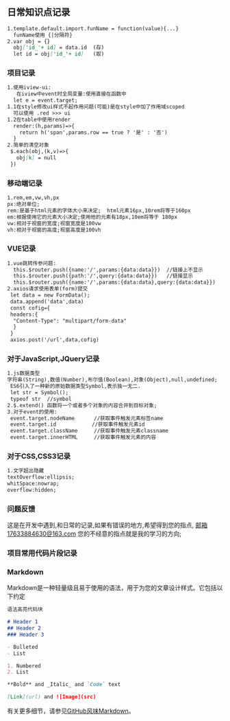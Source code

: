 ## 日常知识点记录
```markdown
1.template.default.import.funName = function(value){...}  
  funName使用 {|分隔符}
2.var obj = {}
  obj['id_'+ id] = data.id	(存)
  let id = obj['id_'+ id]   (取)
```

### 项目记录
```markdown
1.使用iview-ui:
   在iview中event时全局变量:使用直接在函数中
  let e = event.target;
1.1在style修改ui样式不起作用问题(可能)是在style中加了作用域scoped
  可以使用 .red >>> ui 
1.2在table中使用render
  render:(h,params)=>{
    return h('span',params.row == true ? '是' : '否')
  }
2.简单的清空对象
 $.each(obj,(k,v)=>{
   obj[k] = null
 })
```

### 移动端记录
```markdown
1.rem,em,vw,vh,px
px:绝对单位;
rem:是基于html元素的字体大小来决定;	html元素16px,10rem将等于160px
em:根据使用它的元素大小决定;使用他的元素有18px,10em将等于 180px
vw:相对于视窗的宽度;视窗宽度是100vw
vh:相对于视窗的高度;视窗高度是100vh
```

### VUE记录
```markdown
1.vue跳转传参问题:
  this.$router.push({name:'/',params:{data:data}})  //链接上不显示
  this.$router.push({path:'/',query:{data:data}})   //链接显示
  this.$router.push({name:'/',params:{data:data},query:{data:data}})   //链接显示query.data
2.axios请求使用表单(form)提交
 let data = new FormData();
 data.append('data',data)
 const cofig={
 headers:{
  "Content-Type": "multipart/form-data"
  }
 }
 axios.post('/url',data,cofig)
```

### 对于JavaScript,JQuery记录
```markdown
1.js数据类型
字符串(String),数值(Number),布尔值(Boolean),对象(Object),null,undefined;
 ES6引入了一种新的原始数据类型Symbol,表示独一无二.
 let str = Symbol();
 typeof str  //symbol
2.$.extend() 函数将一个或者多个对象的内容合并到目标对象;
3.对于event的使用:
 event.target.nodeName  　　 //获取事件触发元素标签name
 event.target.id　　　　　　　//获取事件触发元素id
 event.target.className　　  //获取事件触发元素classname
 event.target.innerHTML　　  //获取事件触发元素的内容
```

### 对于CSS,CSS3记录
```markdown
1.文字超出隐藏
textOverflow:ellipsis;
whitSpace:nowrap;
overflow:hidden;
```

### 问题反馈
这是在开发中遇到,和日常的记录,如果有错误的地方,希望得到您的指点,
邮箱17633884630@163.com
您的不经意的指点就是我的学习的方向;

### 项目常用代码片段记录

### Markdown
Markdown是一种轻量级且易于使用的语法，用于为您的文章设计样式。它包括以下约定
```markdown
语法高亮代码块

# Header 1
## Header 2
### Header 3

- Bulleted
- List

1. Numbered
2. List

**Bold** and _Italic_ and `Code` text

[Link](url) and ![Image](src)
```

有关更多细节，请参见[GitHub风味Markdown](https://guides.github.com/features/mastering-markdown/)。

